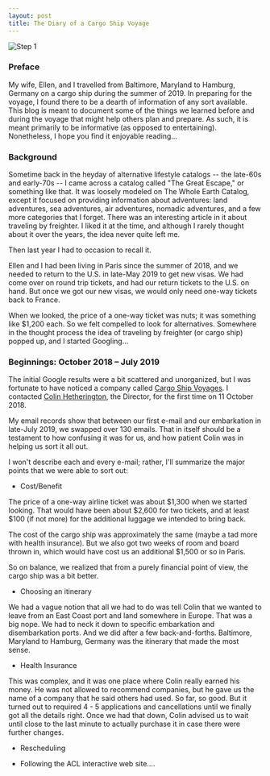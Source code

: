 ```yaml
---
layout: post
title: The Diary of a Cargo Ship Voyage
---
```


![Step 1](/images/step1.gif "Step 1")

### Preface  

My wife, Ellen, and I travelled from Baltimore, Maryland to Hamburg, Germany on a cargo ship during the summer of 2019.  In preparing for the voyage, I found there to be a dearth of information of any sort available.  This blog is meant to document some of the things we learned before and during the voyage that might help others plan and prepare.  As such, it is meant primarily to be informative (as opposed to entertaining).  Nonetheless, I hope you find it enjoyable reading...

### Background  

Sometime back in the heyday of alternative lifestyle catalogs -- the late-60s and early-70s -- I came across a catalog called "The Great Escape," or something like that. It was loosely modeled on The Whole Earth Catalog, except it focused on providing information about adventures: land adventures, sea adventures, air adventures, nomadic adventures, and a few more categories that I forget.  There was an interesting article in it about traveling by freighter.  I liked it at the time, and although I rarely thought about it over the years, the idea never quite left me.

Then last year I had to occasion to recall it.  

Ellen and I had been living in Paris since the summer of 2018, and we needed to return to the U.S. in late-May 2019 to get new visas.  We had come over on round trip tickets, and had our return tickets to the U.S. on hand.  But once we got our new visas, we would only need one-way tickets back to France.

When we looked, the price of a one-way ticket was nuts; it was something like $1,200 each.  So we felt compelled to look for alternatives.  Somewhere in the thought process the idea of traveling by freighter (or cargo ship) popped up, and I started Googling...  

### Beginnings: October 2018 – July 2019

The initial Google results were a bit scattered and unorganized, but I was fortunate to have noticed a company called [Cargo Ship Voyages](https://www.cargoshipvoyages.com).  I contacted [Colin Hetherington](https://www.linkedin.com/in/colin-hetherington-6658a17/), the Director, for the first time on 11 October 2018.  

My email records show that between our first e-mail and our embarkation in late-July 2019, we swapped over 130 emails. That in itself should be a testament to how confusing it was for us, and how patient Colin was in helping us sort it all out.

I won't describe each and every e-mail; rather, I'll summarize the major points that we were able to sort out:

* Cost/Benefit 

The price of a one-way airline ticket was about $1,300 when we started looking.  That would have been about $2,600 for two tickets, and at least $100 (if not more) for the additional luggage we intended to bring back.

The cost of the cargo ship was approximately the same (maybe a tad more with health insurance).  But we also got two weeks of room and board thrown in, which would have cost us an additional $1,500 or so in Paris.

So on balance, we realized that from a purely financial point of view, the cargo ship was a bit better.

* Choosing an itinerary  

We had a vague notion that all we had to do was tell Colin that we wanted to leave from an East Coast port and land somewhere in Europe. That was a big nope. We had to neck it down to specific embarkation and disembarkation ports.  And we did after a few back-and-forths.  Baltimore, Maryland to Hamburg, Germany was the itinerary that made the most sense.

* Health Insurance

This was complex, and it was one place where Colin really earned his money. He was not allowed to recommend companies, but he gave us the name of a company that he said others had used.  So far, so good. But it turned out to required 4 - 5 applications and cancellations until we finally got all the details right.  Once we had that down, Colin advised us to wait until close to the last minute to actually purchase it in case there were further changes.

* Rescheduling

* Following the ACL interactive web site….


